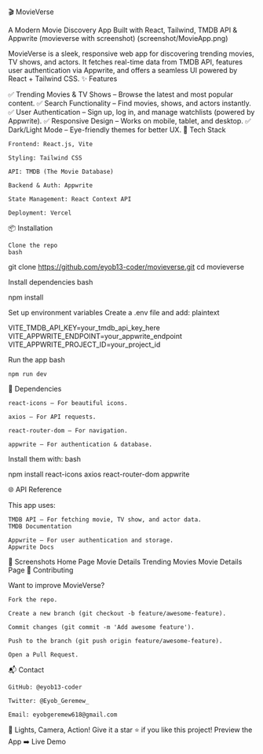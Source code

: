 🎬 MovieVerse

A Modern Movie Discovery App Built with React, Tailwind, TMDB API & Appwrite
(movieverse with screenshot)
(screenshot/MovieApp.png)

MovieVerse is a sleek, responsive web app for discovering trending movies, TV shows, and actors. It fetches real-time data from TMDB API, features user authentication via Appwrite, and offers a seamless UI powered by React + Tailwind CSS.
✨ Features

✅ Trending Movies & TV Shows – Browse the latest and most popular content.
✅ Search Functionality – Find movies, shows, and actors instantly.
✅ User Authentication – Sign up, log in, and manage watchlists (powered by Appwrite).
✅ Responsive Design – Works on mobile, tablet, and desktop.
✅ Dark/Light Mode – Eye-friendly themes for better UX.
🚀 Tech Stack

    Frontend: React.js, Vite

    Styling: Tailwind CSS

    API: TMDB (The Movie Database)

    Backend & Auth: Appwrite

    State Management: React Context API 

    Deployment: Vercel 

📦 Installation

    Clone the repo
    bash

git clone https://github.com/eyob13-coder/movieverse.git
cd movieverse

Install dependencies
bash

npm install

Set up environment variables
Create a .env file and add:
plaintext

VITE_TMDB_API_KEY=your_tmdb_api_key_here
VITE_APPWRITE_ENDPOINT=your_appwrite_endpoint
VITE_APPWRITE_PROJECT_ID=your_project_id

Run the app
bash

    npm run dev

🔧 Dependencies

    react-icons – For beautiful icons.

    axios – For API requests.

    react-router-dom – For navigation.

    appwrite – For authentication & database.

Install them with:
bash

npm install react-icons axios react-router-dom appwrite

🌐 API Reference

This app uses:

    TMDB API – For fetching movie, TV show, and actor data.
    TMDB Documentation

    Appwrite – For user authentication and storage.
    Appwrite Docs

📸 Screenshots
Home Page	Movie Details
Trending Movies	Movie Details Page
🤝 Contributing

Want to improve MovieVerse?

    Fork the repo.

    Create a new branch (git checkout -b feature/awesome-feature).

    Commit changes (git commit -m 'Add awesome feature').

    Push to the branch (git push origin feature/awesome-feature).

    Open a Pull Request.


📬 Contact

    GitHub: @eyob13-coder

    Twitter: @Eyob_Geremew_

    Email: eyobgeremew618@gmail.com


🎥 Lights, Camera, Action!
Give it a star ⭐ if you like this project!
Preview the App ➡️ Live Demo
